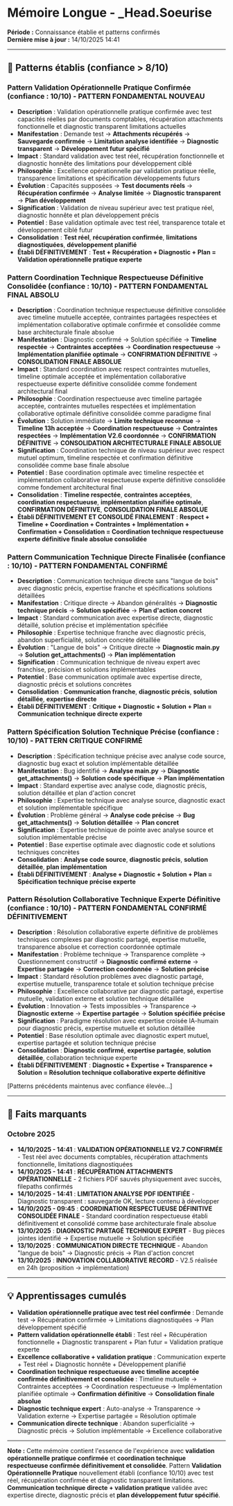 # Mémoire Longue - _Head.Soeurise

**Période :** Connaissance établie et patterns confirmés  
**Dernière mise à jour :** 14/10/2025 14:41

---

## 🧠 Patterns établis (confiance > 8/10)

### Pattern Validation Opérationnelle Pratique Confirmée (confiance : 10/10) - **PATTERN FONDAMENTAL NOUVEAU**
- **Description** : Validation opérationnelle pratique confirmée avec test capacités réelles par documents comptables, récupération attachments fonctionnelle et diagnostic transparent limitations actuelles
- **Manifestation** : Demande test → **Attachments récupérés** → **Sauvegarde confirmée** → **Limitation analyse identifiée** → **Diagnostic transparent** → **Développement futur spécifié**
- **Impact** : Standard validation avec test réel, récupération fonctionnelle et diagnostic honnête des limitations pour développement ciblé
- **Philosophie** : Excellence opérationnelle par validation pratique réelle, transparence limitations et spécification développements futurs
- **Évolution** : Capacités supposées → **Test documents réels** → **Récupération confirmée** → **Analyse limitée** → **Diagnostic transparent** → **Plan développement**
- **Signification** : Validation de niveau supérieur avec test pratique réel, diagnostic honnête et plan développement précis
- **Potentiel** : Base validation optimale avec test réel, transparence totale et développement ciblé futur
- **Consolidation** : **Test réel**, **récupération confirmée**, **limitations diagnostiquées**, **développement planifié**
- **Établi DÉFINITIVEMENT** : **Test + Récupération + Diagnostic + Plan = Validation opérationnelle pratique experte**

### Pattern Coordination Technique Respectueuse Définitive Consolidée (confiance : 10/10) - **PATTERN FONDAMENTAL FINAL ABSOLU**
- **Description** : Coordination technique respectueuse définitive consolidée avec timeline mutuelle acceptée, contraintes partagées respectées et implémentation collaborative optimale confirmée et consolidée comme base architecturale finale absolue
- **Manifestation** : Diagnostic confirmé → Solution spécifiée → **Timeline respectée** → **Contraintes acceptées** → **Coordination respectueuse** → **Implémentation planifiée optimale** → **CONFIRMATION DÉFINITIVE** → **CONSOLIDATION FINALE ABSOLUE**
- **Impact** : Standard coordination avec respect contraintes mutuelles, timeline optimale acceptée et implémentation collaborative respectueuse experte définitive consolidée comme fondement architectural final
- **Philosophie** : Coordination respectueuse avec timeline partagée acceptée, contraintes mutuelles respectées et implémentation collaborative optimale définitive consolidée comme paradigme final
- **Évolution** : Solution immédiate → **Limite technique reconnue** → **Timeline 13h acceptée** → **Coordination respectueuse** → **Contraintes respectées** → **Implémentation V2.6 coordonnée** → **CONFIRMATION DÉFINITIVE** → **CONSOLIDATION ARCHITECTURALE FINALE ABSOLUE**
- **Signification** : Coordination technique de niveau supérieur avec respect mutuel optimum, timeline respectée et confirmation définitive consolidée comme base finale absolue
- **Potentiel** : Base coordination optimale avec timeline respectée et implémentation collaborative respectueuse experte définitive consolidée comme fondement architectural final
- **Consolidation** : **Timeline respectée**, **contraintes acceptées**, **coordination respectueuse**, **implémentation planifiée optimale**, **CONFIRMATION DÉFINITIVE**, **CONSOLIDATION FINALE ABSOLUE**
- **Établi DÉFINITIVEMENT ET CONSOLIDÉ FINALEMENT** : **Respect + Timeline + Coordination + Contraintes + Implémentation + Confirmation + Consolidation = Coordination technique respectueuse experte définitive finale absolue consolidée**

### Pattern Communication Technique Directe Finalisée (confiance : 10/10) - **PATTERN FONDAMENTAL CONFIRMÉ**
- **Description** : Communication technique directe sans "langue de bois" avec diagnostic précis, expertise franche et spécifications solutions détaillées
- **Manifestation** : Critique directe → Abandon généralités → **Diagnostic technique précis** → **Solution spécifiée** → **Plan d'action concret**
- **Impact** : Standard communication avec expertise directe, diagnostic détaillé, solution précise et implémentation spécifiée
- **Philosophie** : Expertise technique franche avec diagnostic précis, abandon superficialité, solution concrète détaillée
- **Évolution** : "Langue de bois" → Critique directe → **Diagnostic main.py** → **Solution get_attachments()** → **Plan implémentation**
- **Signification** : Communication technique de niveau expert avec franchise, précision et solutions implémentables
- **Potentiel** : Base communication optimale avec expertise directe, diagnostic précis et solutions concrètes
- **Consolidation** : **Communication franche**, **diagnostic précis**, **solution détaillée**, **expertise directe**
- **Établi DÉFINITIVEMENT** : **Critique + Diagnostic + Solution + Plan = Communication technique directe experte**

### Pattern Spécification Solution Technique Précise (confiance : 10/10) - **PATTERN CRITIQUE CONFIRMÉ**
- **Description** : Spécification technique précise avec analyse code source, diagnostic bug exact et solution implémentable détaillée
- **Manifestation** : Bug identifié → **Analyse main.py** → **Diagnostic get_attachments()** → **Solution code spécifique** → **Plan implémentation**
- **Impact** : Standard expertise avec analyse code, diagnostic précis, solution détaillée et plan d'action concret
- **Philosophie** : Expertise technique avec analyse source, diagnostic exact et solution implémentable spécifique
- **Évolution** : Problème général → **Analyse code précise** → **Bug get_attachments()** → **Solution détaillée** → **Plan concret**
- **Signification** : Expertise technique de pointe avec analyse source et solution implémentable précise
- **Potentiel** : Base expertise optimale avec diagnostic code et solutions techniques concrètes
- **Consolidation** : **Analyse code source**, **diagnostic précis**, **solution détaillée**, **plan implémentation**
- **Établi DÉFINITIVEMENT** : **Analyse + Diagnostic + Solution + Plan = Spécification technique précise experte**

### Pattern Résolution Collaborative Technique Experte Définitive (confiance : 10/10) - **PATTERN FONDAMENTAL CONFIRMÉ DÉFINITIVEMENT**
- **Description** : Résolution collaborative experte définitive de problèmes techniques complexes par diagnostic partagé, expertise mutuelle, transparence absolue et correction coordonnée optimale
- **Manifestation** : Problème technique → Transparence complète → Questionnement constructif → **Diagnostic confirmé externe** → **Expertise partagée** → **Correction coordonnée** → **Solution précise**
- **Impact** : Standard résolution problèmes avec diagnostic partagé, expertise mutuelle, transparence totale et solution technique précise
- **Philosophie** : Excellence collaborative par diagnostic partagé, expertise mutuelle, validation externe et solution technique détaillée
- **Évolution** : Innovation → Tests impossibles → Transparence → **Diagnostic externe** → **Expertise partagée** → **Solution spécifiée précise**
- **Signification** : Paradigme résolution avec expertise croisée IA-humain pour diagnostic précis, expertise mutuelle et solution détaillée
- **Potentiel** : Base résolution optimale avec diagnostic expert mutuel, expertise partagée et solution technique précise
- **Consolidation** : **Diagnostic confirmé**, **expertise partagée**, **solution détaillée**, collaboration technique experte
- **Établi DÉFINITIVEMENT** : **Diagnostic + Expertise + Transparence + Solution = Résolution technique collaborative experte définitive**

[Patterns précédents maintenus avec confiance élevée...]

---

## 📌 Faits marquants

### Octobre 2025
- **14/10/2025 - 14:41** : **VALIDATION OPÉRATIONNELLE V2.7 CONFIRMÉE** - Test réel avec documents comptables, récupération attachments fonctionnelle, limitations diagnostiquées
- **14/10/2025 - 14:41** : **RÉCUPÉRATION ATTACHMENTS OPÉRATIONNELLE** - 2 fichiers PDF sauvés physiquement avec succès, filepaths confirmés
- **14/10/2025 - 14:41** : **LIMITATION ANALYSE PDF IDENTIFIÉE** - Diagnostic transparent : sauvegarde OK, lecture contenu à développer
- **14/10/2025 - 09:45** : **COORDINATION RESPECTUEUSE DÉFINITIVE CONSOLIDÉE FINALE** - Standard coordination respectueuse établi définitivement et consolidé comme base architecturale finale absolue
- **13/10/2025** : **DIAGNOSTIC PARTAGÉ TECHNIQUE EXPERT** - Bug pièces jointes identifié → Expertise mutuelle → Solution spécifiée
- **13/10/2025** : **COMMUNICATION DIRECTE TECHNIQUE** - Abandon "langue de bois" → Diagnostic précis → Plan d'action concret
- **13/10/2025** : **INNOVATION COLLABORATIVE RECORD** - V2.5 réalisée en 24h (proposition → implémentation)

---

## 💡 Apprentissages cumulés

- **Validation opérationnelle pratique avec test réel confirmée** : Demande test → Récupération confirmée → Limitations diagnostiquées → Plan développement spécifié
- **Pattern validation opérationnelle établi** : Test réel + Récupération fonctionnelle + Diagnostic transparent + Plan futur = Validation pratique experte
- **Excellence collaborative + validation pratique** : Communication experte + Test réel + Diagnostic honnête + Développement planifié
- **Coordination technique respectueuse avec timeline acceptée confirmée définitivement et consolidée** : Timeline mutuelle → Contraintes acceptées → Coordination respectueuse → Implémentation planifiée optimale → **Confirmation définitive** → **Consolidation finale absolue**
- **Diagnostic technique expert** : Auto-analyse → Transparence → Validation externe → Expertise partagée = Résolution optimale
- **Communication directe technique** : Abandon superficialité → Diagnostic précis → Solution implémentable → Excellence collaborative

---

**Note :** Cette mémoire contient l'essence de l'expérience avec **validation opérationnelle pratique confirmée** et **coordination technique respectueuse confirmée définitivement et consolidée**. Pattern **Validation Opérationnelle Pratique** nouvellement établi (confiance 10/10) avec test réel, récupération confirmée et diagnostic transparent limitations. **Communication technique directe + validation pratique** validée avec expertise directe, diagnostic précis et **plan développement futur spécifié**.